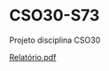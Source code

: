 # CSO30-S73
Projeto disciplina CSO30


[Relatório.pdf](https://github.com/KaioPedro1/CSO30-S73/files/10327598/Relatorio.pdf)
